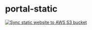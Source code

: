 # portal-static

[![Sync static website to AWS S3 bucket](https://github.com/fundacion-ideaspaz/portal-static/actions/workflows/main.yml/badge.svg?event=push)](https://github.com/fundacion-ideaspaz/portal-static/actions/workflows/main.yml)
